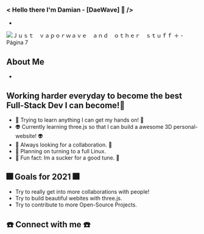 
### < Hello there I'm Damian - [DaeWave] 🥑 />
- 

![Ｊｕｓｔ　ｖａｐｏｒｗａｖｅ　ａｎｄ　ｏｔｈｅｒ　ｓｔｕｆｆ  ＋ - Página 7](https://user-images.githubusercontent.com/65224451/138826980-485fe4bc-cab1-422b-a430-0f11e09d037e.gif)


## About Me
- 

## Working harder everyday to become the best Full-Stack Dev I can become!💯
- 🥇 Trying to learn anything I can get my hands on! 🥇
- 👽 Currently learning three.js so that I can build a awesome 3D personal-website! 👽
- 🍎 Always looking for a collaboration. 🍎
- 🌵 Planning on turning to a full Linux. 
- 🎵 Fun fact: Im a sucker for a good tune. 🎵

## 🎆 Goals for 2021 🎆
- Try to really get into more collaborations with people!
- Try to build beautiful webites with three.js.
- Try to contribute to more Open-Source Projects.

## ☎️ Connect with me ☎️

